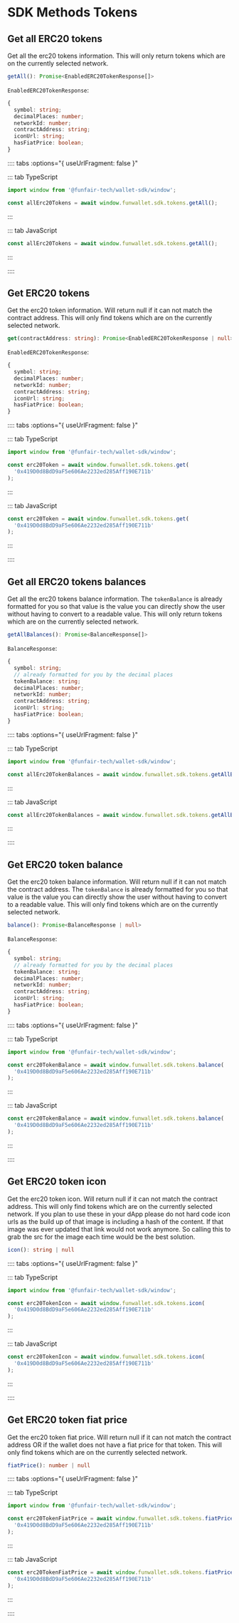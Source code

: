 # SDK Methods Tokens

## Get all ERC20 tokens

Get all the erc20 tokens information. This will only return tokens which are on the currently selected network.

```ts
getAll(): Promise<EnabledERC20TokenResponse[]>
```

`EnabledERC20TokenResponse`:

```ts
{
  symbol: string;
  decimalPlaces: number;
  networkId: number;
  contractAddress: string;
  iconUrl: string;
  hasFiatPrice: boolean;
}
```

:::: tabs :options="{ useUrlFragment: false }"

::: tab TypeScript

```ts
import window from '@funfair-tech/wallet-sdk/window';

const allErc20Tokens = await window.funwallet.sdk.tokens.getAll();
```

:::

::: tab JavaScript

```js
const allErc20Tokens = await window.funwallet.sdk.tokens.getAll();
```

:::

::::

## Get ERC20 tokens

Get the erc20 token information. Will return null if it can not match the contract address. This will only find tokens which are on the currently selected network.

```ts
get(contractAddress: string): Promise<EnabledERC20TokenResponse | null>
```

`EnabledERC20TokenResponse`:

```ts
{
  symbol: string;
  decimalPlaces: number;
  networkId: number;
  contractAddress: string;
  iconUrl: string;
  hasFiatPrice: boolean;
}
```

:::: tabs :options="{ useUrlFragment: false }"

::: tab TypeScript

```ts
import window from '@funfair-tech/wallet-sdk/window';

const erc20Token = await window.funwallet.sdk.tokens.get(
  '0x419D0d8BdD9aF5e606Ae2232ed285Aff190E711b'
);
```

:::

::: tab JavaScript

```js
const erc20Token = await window.funwallet.sdk.tokens.get(
  '0x419D0d8BdD9aF5e606Ae2232ed285Aff190E711b'
);
```

:::

::::

## Get all ERC20 tokens balances

Get all the erc20 tokens balance information. The `tokenBalance` is already formatted for you so that value is the value you can directly show the user without having to convert to a readable value. This will only return tokens which are on the currently selected network.

```ts
getAllBalances(): Promise<BalanceResponse[]>
```

`BalanceResponse`:

```ts
{
  symbol: string;
  // already formatted for you by the decimal places
  tokenBalance: string;
  decimalPlaces: number;
  networkId: number;
  contractAddress: string;
  iconUrl: string;
  hasFiatPrice: boolean;
}
```

:::: tabs :options="{ useUrlFragment: false }"

::: tab TypeScript

```ts
import window from '@funfair-tech/wallet-sdk/window';

const allErc20TokenBalances = await window.funwallet.sdk.tokens.getAllBalances();
```

:::

::: tab JavaScript

```js
const allErc20TokenBalances = await window.funwallet.sdk.tokens.getAllBalances();
```

:::

::::

## Get ERC20 token balance

Get the erc20 token balance information. Will return null if it can not match the contract address. The `tokenBalance` is already formatted for you so that value is the value you can directly show the user without having to convert to a readable value. This will only find tokens which are on the currently selected network.

```ts
balance(): Promise<BalanceResponse | null>
```

`BalanceResponse`:

```ts
{
  symbol: string;
  // already formatted for you by the decimal places
  tokenBalance: string;
  decimalPlaces: number;
  networkId: number;
  contractAddress: string;
  iconUrl: string;
  hasFiatPrice: boolean;
}
```

:::: tabs :options="{ useUrlFragment: false }"

::: tab TypeScript

```ts
import window from '@funfair-tech/wallet-sdk/window';

const erc20TokenBalance = await window.funwallet.sdk.tokens.balance(
  '0x419D0d8BdD9aF5e606Ae2232ed285Aff190E711b'
);
```

:::

::: tab JavaScript

```js
const erc20TokenBalance = await window.funwallet.sdk.tokens.balance(
  '0x419D0d8BdD9aF5e606Ae2232ed285Aff190E711b'
);
```

:::

::::

## Get ERC20 token icon

Get the erc20 token icon. Will return null if it can not match the contract address. This will only find tokens which are on the currently selected network. If you plan to use these in your dApp please do not hard code icon urls as the build up of that image is including a hash of the content. If that image was ever updated that link would not work anymore. So calling this to grab the src for the image each time would be the best solution.

```ts
icon(): string | null
```

:::: tabs :options="{ useUrlFragment: false }"

::: tab TypeScript

```ts
import window from '@funfair-tech/wallet-sdk/window';

const erc20TokenIcon = await window.funwallet.sdk.tokens.icon(
  '0x419D0d8BdD9aF5e606Ae2232ed285Aff190E711b'
);
```

:::

::: tab JavaScript

```js
const erc20TokenIcon = await window.funwallet.sdk.tokens.icon(
  '0x419D0d8BdD9aF5e606Ae2232ed285Aff190E711b'
);
```

:::

::::

## Get ERC20 token fiat price

Get the erc20 token fiat price. Will return null if it can not match the contract address OR if the wallet does not have a fiat price for that token. This will only find tokens which are on the currently selected network.

```ts
fiatPrice(): number | null
```

:::: tabs :options="{ useUrlFragment: false }"

::: tab TypeScript

```ts
import window from '@funfair-tech/wallet-sdk/window';

const erc20TokenFiatPrice = await window.funwallet.sdk.tokens.fiatPrice(
  '0x419D0d8BdD9aF5e606Ae2232ed285Aff190E711b'
);
```

:::

::: tab JavaScript

```js
const erc20TokenFiatPrice = await window.funwallet.sdk.tokens.fiatPrice(
  '0x419D0d8BdD9aF5e606Ae2232ed285Aff190E711b'
);
```

:::

::::
